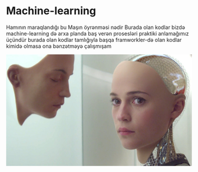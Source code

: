 # Machine-learning
Hamının maraqlandığı bu Maşın öyrənməsi nədir
Burada olan kodlar bizdə machine-learning də arxa planda baş verən prosesləri praktiki anlamağımız üçündür burada olan kodlar tamlığıyla başqa framworkler-də olan kodlar kimidə olmasa ona bənzətməyə çalışmışam


![alt text][logo]

[logo]: https://github.com/muradaliyev88/Machine-learning/blob/master/aw.jpg "Machine Learning"
